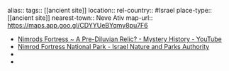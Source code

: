 alias::
tags:: [[ancient site]]
location::
rel-country:: #Israel
place-type:: [[ancient site]]
nearest-town:: Neve Ativ
map-url:: https://maps.app.goo.gl/CDYYUeBYqmy8pu7F6
- [Nimrods Fortress ~ A Pre-Diluvian Relic? - Mystery History - YouTube](https://www.youtube.com/watch?v=rSnyL4gNPec)
- [Nimrod Fortress National Park - Israel Nature and Parks Authority](https://en.parks.org.il/reserve-park/nimrod-fortress-national-park/)
-
-
